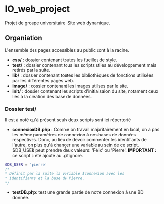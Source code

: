 # IO_web_project
Projet de groupe universitaire. Site web dynamique.

## Organiation
L'ensemble des pages accessibles au public sont à la racine.
- __css/__ : dossier contenant toutes les fueilles de style.
- __test/__ : dossier contenant tous les scripts utiles au développement mais retirés par la suite.
- __lib/__ : dossier contenant toutes les bibliothèques de fonctions utilisées par les différentes pages web.
- __image/__ : dossier contenant les images utilises par le site.
- __init/__ : dossier contenant les scripts d'initialisaion du site, notament ceux liés à la création des base de données.

### Dossier test/
Il est à noté qu'à présent seuls deux scripts sont ici répertorié:
- __connexionDB.php__ : Comme on travail majoritairement en local, on a pas les même paramètres de connexion à nos bases de données respectives. Donc, au lieu de devoir commenter les identifiants de l'autre, on  plus qu'à changer une variable au sein de ce script. $DB_USER peut prendre deux valeurs: 'Félix' ou 'Pierre'. __IMPORTANT :__ ce script a été ajouté au .gitignore.
```php
$DB_USER = 'pierre'
/*
* Définit par la suite la variable $connexion avec les
* identifiants et la base de Pierre.
*/
```
- __testDB.php__: test une grande partie de notre connexion à une BD donnée.

